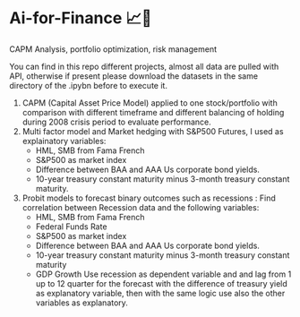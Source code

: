 # Ai-for-Finance 📈🤖
CAPM Analysis, portfolio optimization, risk management

You can find in this repo different projects, almost all data are pulled with API, otherwise if present please download the datasets in the same directory of the .ipybn before to execute it.
1. CAPM (Capital Asset Price Model) applied to one stock/portfolio with comparison with different timeframe and different balancing of holding during 2008 crisis period to evaluate performance.
2. Multi factor model and Market hedging with S&P500 Futures, I used as explainatory variables:
    * HML, SMB from Fama French
    * S&P500 as market index
    * Difference between BAA and AAA Us corporate bond yields.
    * 10-year treasury constant maturity minus 3-month treasury constant maturity.
3. Probit models to forecast binary outcomes such as recessions :
Find correlation between Recession data and the following variables:
    * HML, SMB from Fama French
    * Federal Funds Rate
    * S&P500 as market index
    * Difference between BAA and AAA Us corporate bond yields.
    * 10-year treasury constant maturity minus 3-month treasury constant maturity
    * GDP Growth
Use recession as dependent variable and and lag from 1 up to 12 quarter for the forecast with the difference of treasury yield as explanatory variable, then with the same logic use also the other variables as explanatory.



